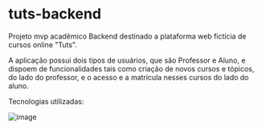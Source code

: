 # tuts-backend

Projeto mvp acadêmico Backend destinado a plataforma web fictícia de cursos online "Tuts".

A aplicação possui dois tipos de usuários, que são Professor e Aluno, e dispoem de funcionalidades tais como 
criação de novos cursos e tópicos, do lado do professor, e o acesso e a matrícula nesses cursos do lado do aluno.

Tecnologias utilizadas:

![image](https://user-images.githubusercontent.com/53019872/199864661-9cca181d-626b-4bd7-9fe4-1776bbcb82d5.png)
